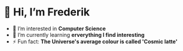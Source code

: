 # 👋 Hi, I’m Frederik 
- 👀 I’m interested in **Computer Science**
- 🌱 I’m currently learning **erverything I find interesting** 
- ⚡ Fun fact: **The Universe's average colour is called 'Cosmic latte'**
<!---@GalacticCodeGambit
- 💞️ I’m looking to collaborate on ...
- 📫 How to reach me ...
--->
<!---
GalacticCodeGambit/GalacticCodeGambit is a ✨ special ✨ repository because its `README.md` (this file) appears on your GitHub profile.
You can click the Preview link to take a look at your changes.
--->
